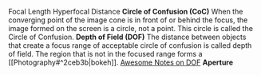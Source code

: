 Focal Length
Hyperfocal Distance
**Circle of Confusion (CoC)**
When the converging point of the image cone is in front of or behind the focus, the image formed on the screen is a circle, not a point. This circle is called the Circle of Confusion.
**Depth of Field (DOF)**
The distance between objects that create a focus range of acceptable circle of confusion is called depth of field. The region that is not in the focused range forms a [[Photography#^2ceb3b|bokeh]].
[Awesome Notes on DOF](https://physicssoup.wordpress.com/2012/05/18/why-does-a-small-aperture-increase-depth-of-field/)
**Aperture**
